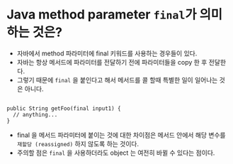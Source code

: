 # Java method parameter `final`가 의미하는 것은?

* 자바에서 method 파라미터에 final 키워드를 사용하는 경우들이 있다.
* 자바는 항상 메서드에 파라미터를 전달하기 전에 파라미터들을 copy 한 후 전달한다.
* 그렇기 때문에 `final` 을 붙인다고 해서 메서드를 콜 할때 특별한 일이 일어나는 것은 아니다.

```

public String getFoo(final input1) {
  // anything...
}
```

* final 을 메서드 파라미터에 붙이는 것에 대한 차이점은 메서드 안에서 해당 변수를 `재할당 (reassigned)` 하지 않도록
하는 것이다.
* 주의할 점은 `final` 을 사용하더라도 object 는 여전히 바뀔 수 있다는 점이다.
